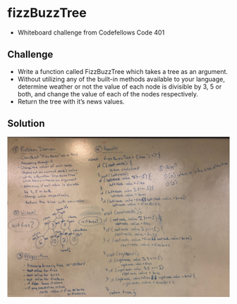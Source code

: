 # fizzBuzzTree
- Whiteboard challenge from Codefellows Code 401

## Challenge
- Write a function called FizzBuzzTree which takes a tree as an argument.
- Without utilizing any of the built-in methods available to your language, determine weather or not the value of each node is divisible by 3, 5 or both, and change the value of each of the nodes respectively. 
- Return the tree with it’s news values.

## Solution
![](./assets/fizzBuzzTree.jpg)
